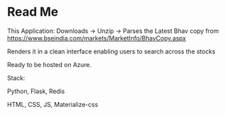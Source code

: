 # Read Me

This Application:
Downloads -> Unzip -> Parses the Latest Bhav copy from https://www.bseindia.com/markets/MarketInfo/BhavCopy.aspx

Renders it in a clean interface enabling users to search across the stocks

Ready to be hosted on Azure.

Stack: 

Python, Flask, Redis

HTML, CSS, JS, Materialize-css
